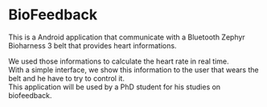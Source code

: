 # BioFeedback

This is a Android application that communicate with a Bluetooth Zephyr Bioharness 3 belt that provides heart informations.

We used those informations to calculate the heart rate in real time.  
With a simple interface, we show this information to the user that wears the belt and he have to try to control it.  
This application will be used by a PhD student for his studies on biofeedback.
